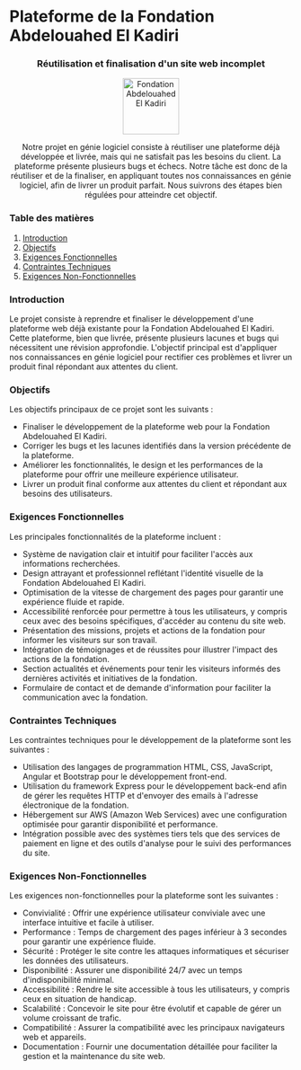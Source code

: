 # Plateforme de la Fondation Abdelouahed El Kadiri
<div align="center">
 <h3>Réutilisation et finalisation d'un site web incomplet</h3>
 <img src="https://i.ibb.co/khjsXb6/logo-2x.png" alt="Fondation Abdelouahed El Kadiri" border="0" height="100px">

 <p> Notre projet en génie logiciel consiste à réutiliser une plateforme déjà développée et livrée, mais qui ne satisfait pas les besoins du client. La plateforme présente plusieurs bugs et échecs. Notre tâche est donc de la réutiliser et de la finaliser, en appliquant toutes nos connaissances en génie logiciel, afin de livrer un produit parfait. Nous suivrons des étapes bien régulées pour atteindre cet objectif. </p>
</div>

### Table des matières
1. [Introduction](#introduction)
2. [Objectifs](#objectifs)
3. [Exigences Fonctionnelles](#fonctionnelles)
4. [Contraintes Techniques](#techniques)
5. [Exigences Non-Fonctionnelles](#non-fonctionnelles)

### Introduction <a name="introduction"></a>
Le projet consiste à reprendre et finaliser le développement d'une plateforme web déjà existante pour la Fondation Abdelouahed El Kadiri. Cette plateforme, bien que livrée, présente plusieurs lacunes et bugs qui nécessitent une révision approfondie. L'objectif principal est d'appliquer nos connaissances en génie logiciel pour rectifier ces problèmes et livrer un produit final répondant aux attentes du client.

### Objectifs <a name="objectifs"></a>
Les objectifs principaux de ce projet sont les suivants :
- Finaliser le développement de la plateforme web pour la Fondation Abdelouahed El Kadiri.
- Corriger les bugs et les lacunes identifiés dans la version précédente de la plateforme.
- Améliorer les fonctionnalités, le design et les performances de la plateforme pour offrir une meilleure expérience utilisateur.
- Livrer un produit final conforme aux attentes du client et répondant aux besoins des utilisateurs.

### Exigences Fonctionnelles <a name="fonctionnelles"></a>
Les principales fonctionnalités de la plateforme incluent :
- Système de navigation clair et intuitif pour faciliter l'accès aux informations recherchées.
- Design attrayant et professionnel reflétant l'identité visuelle de la Fondation Abdelouahed El Kadiri.
- Optimisation de la vitesse de chargement des pages pour garantir une expérience fluide et rapide.
- Accessibilité renforcée pour permettre à tous les utilisateurs, y compris ceux avec des besoins spécifiques, d'accéder au contenu du site web.
- Présentation des missions, projets et actions de la fondation pour informer les visiteurs sur son travail.
- Intégration de témoignages et de réussites pour illustrer l'impact des actions de la fondation.
- Section actualités et événements pour tenir les visiteurs informés des dernières activités et initiatives de la fondation.
- Formulaire de contact et de demande d'information pour faciliter la communication avec la fondation.

### Contraintes Techniques <a name="techniques"></a>
Les contraintes techniques pour le développement de la plateforme sont les suivantes :
- Utilisation des langages de programmation HTML, CSS, JavaScript, Angular et Bootstrap pour le développement front-end.
- Utilisation du framework Express pour le développement back-end afin de gérer les requêtes HTTP et d'envoyer des emails à l'adresse électronique de la fondation.
- Hébergement sur AWS (Amazon Web Services) avec une configuration optimisée pour garantir disponibilité et performance.
- Intégration possible avec des systèmes tiers tels que des services de paiement en ligne et des outils d'analyse pour le suivi des performances du site.

### Exigences Non-Fonctionnelles <a name="non-fonctionnelles"></a>
Les exigences non-fonctionnelles pour la plateforme sont les suivantes :
- Convivialité : Offrir une expérience utilisateur conviviale avec une interface intuitive et facile à utiliser.
- Performance : Temps de chargement des pages inférieur à 3 secondes pour garantir une expérience fluide.
- Sécurité : Protéger le site contre les attaques informatiques et sécuriser les données des utilisateurs.
- Disponibilité : Assurer une disponibilité 24/7 avec un temps d'indisponibilité minimal.
- Accessibilité : Rendre le site accessible à tous les utilisateurs, y compris ceux en situation de handicap.
- Scalabilité : Concevoir le site pour être évolutif et capable de gérer un volume croissant de trafic.
- Compatibilité : Assurer la compatibilité avec les principaux navigateurs web et appareils.
- Documentation : Fournir une documentation détaillée pour faciliter la gestion et la maintenance du site web.
